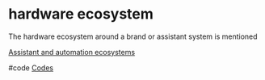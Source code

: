 # hardware ecosystem
The hardware ecosystem around a brand or assistant system is mentioned

[Assistant and automation ecosystems](Assistant%20and%20automation%20ecosystems)

#code [Codes](output/codes/Codes.md)